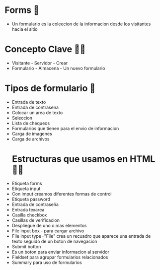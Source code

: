 # Forms 📝
* Un formulario es la coleecion de la informacion desde los visitantes hacia el sitio

# Concepto Clave 👩‍💻
* Visitante - Servidor - Crear
* Formulario - Almacena - Un nuevo formulario
# Tipos de formulario 📝
* Entrada de texto
* Entrada de contrasena
* Colocar un area de texto
* Seleccion
* Lista de chequeos
* Formularios que tienen para el envio de informacion
* Carga de imagenes
* Carga de archivos
  # Estructuras que usamos en HTML 👩‍💻
* Etiqueta forms 
* Etiqueta input 
* Con imput creamos diferentes formas de control
* Etiqueta password 
* Entrada de contraseña
* Entrada texarea
* Casilla checkbox
* Casillas de verificacion
* Despliegue de uno o mas elementos
* File input box - para cargar archivo
* File input type="File" crea un recuadro que aparece una entrada de texto seguido de un boton de navegacion
* Submit botton
* Es un boton para enviar informacion al servidor
* Fieldset para agrupar formularios relacionados
* Summary para uso de formularios 